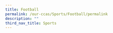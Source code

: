 ```yaml
---
title: Football
permalink: /our-ccas/Sports/Football/permalink
description: ""
third_nav_title: Sports
---
```

